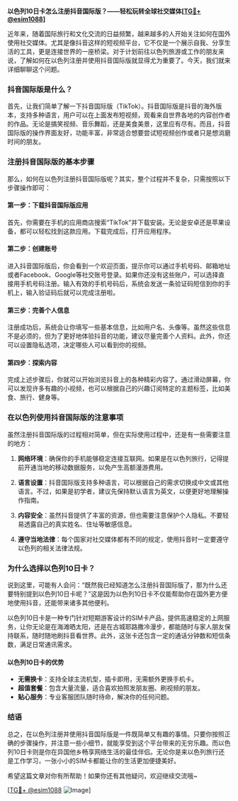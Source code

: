 **以色列10日卡怎么注册抖音国际版？——轻松玩转全球社交媒体[[TG💪+ @esim1088](https://t.me/s/esim1088)]**

近年来，随着国际旅行和文化交流的日益频繁，越来越多的人开始关注如何在国外使用社交媒体。尤其是像抖音这样的短视频平台，它不仅是一个展示自我、分享生活的工具，更是连接世界的一座桥梁。对于计划前往以色列旅游或工作的朋友来说，了解如何在以色列注册并使用抖音国际版就显得尤为重要了。今天，我们就来详细聊聊这个问题。

### 抖音国际版是什么？

首先，让我们简单了解一下抖音国际版（TikTok）。抖音国际版是抖音的海外版本，支持多种语言，用户可以在上面发布短视频，观看来自世界各地的内容创作者的作品。无论是搞笑视频、音乐舞蹈，还是美食美景，这里应有尽有。而且，抖音国际版的操作界面友好，功能丰富，非常适合想要尝试短视频创作或者只是想消磨时间的朋友。

### 注册抖音国际版的基本步骤

那么，如何在以色列注册抖音国际版呢？其实，整个过程并不复杂，只需按照以下步骤操作即可：

#### 第一步：下载抖音国际版应用
首先，你需要在手机的应用商店搜索“TikTok”并下载安装。无论是安卓还是苹果设备，都可以轻松找到这款应用。下载完成后，打开应用程序。

#### 第二步：创建账号
进入抖音国际版后，你会看到一个欢迎页面，提示你可以通过手机号码、邮箱地址或者Facebook、Google等社交账号登录。如果你还没有这些账户，可以选择直接用手机号码注册。输入有效的手机号码后，系统会发送一条验证码短信到你的手机上，输入验证码后就可以完成注册啦。

#### 第三步：完善个人信息
注册成功后，系统会让你填写一些基本信息，比如用户名、头像等。虽然这些信息不是必须的，但为了更好地体验抖音的功能，建议尽量完善个人资料。此外，你还可以设置隐私选项，决定哪些人可以看到你的视频。

#### 第四步：探索内容
完成上述步骤后，你就可以开始浏览抖音上的各种精彩内容了。通过滑动屏幕，你可以发现许多有趣的小视频，也可以根据自己的兴趣订阅特定的主题标签，比如美食、旅行、健身等。

### 在以色列使用抖音国际版的注意事项

虽然注册抖音国际版的过程相对简单，但在实际使用过程中，还是有一些需要注意的地方：

1. **网络环境**：确保你的手机能够稳定连接互联网。如果是在以色列旅行，记得提前开通当地的移动数据服务，以免产生高额漫游费用。
   
2. **语言设置**：抖音国际版支持多种语言，可以根据自己的需求切换成中文或其他语言。不过，如果是初学者，建议先保持默认语言为英文，以便更好地理解操作指南。

3. **内容安全**：虽然抖音提供了丰富的资源，但也需要注意保护个人隐私。不要轻易透露自己的真实姓名、住址等敏感信息。

4. **遵守当地法律**：每个国家对社交媒体都有不同的规定，使用抖音时一定要遵守以色列的相关法律法规。

### 为什么选择以色列10日卡？

说到这里，可能有人会问：“既然我已经知道怎么注册抖音国际版了，那为什么还要特别提到以色列10日卡呢？”这是因为以色列10日卡不仅能帮助你在国外更方便地使用抖音，还能带来诸多其他便利。

以色列10日卡是一种专门针对短期游客设计的SIM卡产品，提供高速稳定的上网服务，让你无论是在海滩晒太阳，还是在古城耶路撒冷漫步，都能随时与家人朋友保持联系，随时随地刷抖音看世界。此外，这张卡还包含一定的通话分钟数和短信条数，满足日常通讯需求。

#### 以色列10日卡的优势

- **无需换卡**：支持全球主流机型，插卡即用，无需额外更换手机卡。
- **超值套餐**：包含大量流量，适合喜欢拍照发朋友圈、刷视频的朋友。
- **贴心服务**：专业客服团队随时待命，解决你的任何问题。

### 结语

总之，在以色列注册并使用抖音国际版是一件既简单又有趣的事情。只要你按照正确的步骤操作，并注意一些小细节，就能享受到这个平台带来的无穷乐趣。而以色列10日卡则是你在异国他乡畅享网络生活的最佳伴侣。无论你是来以色列旅行还是工作学习，一张小小的SIM卡都能让你的生活更加便捷美好。

希望这篇文章对你有所帮助！如果你还有其他疑问，欢迎继续交流哦~ 

[[TG💪+ @esim1088](https://t.me/s/esim1088) ![Image](https://i.postimg.cc/4NQfJmqS/Snipaste-2025-05-13-00-14-12.png)]